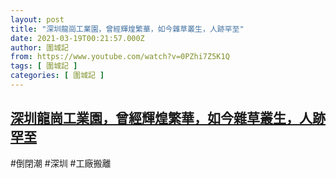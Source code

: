 ```yaml
---
layout: post
title: "深圳龍崗工業園，曾經輝煌繁華，如今雜草叢生，人跡罕至"
date: 2021-03-19T00:21:57.000Z
author: 圍城記
from: https://www.youtube.com/watch?v=0PZhi7Z5K1Q
tags: [ 圍城記 ]
categories: [ 圍城記 ]
---
```

<!--1616113317000-->
[深圳龍崗工業園，曾經輝煌繁華，如今雜草叢生，人跡罕至](https://www.youtube.com/watch?v=0PZhi7Z5K1Q)
------

<div>
#倒閉潮 #深圳 #工廠搬離
</div>
